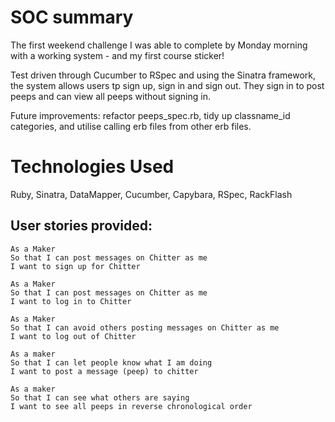 
SOC summary
=================

The first weekend challenge I was able to complete by Monday morning with a working system - and my first course sticker! 

Test driven through Cucumber to RSpec and using the Sinatra framework, the system allows users tp sign up, sign in and sign out. They sign in to post peeps and can view all peeps without signing in.

Future improvements: refactor peeps_spec.rb, tidy up classname_id categories, and utilise calling erb files from other erb files.


Technologies Used
=================

Ruby, Sinatra, DataMapper, Cucumber, Capybara, RSpec, RackFlash


User stories provided:
-------

```
As a Maker
So that I can post messages on Chitter as me
I want to sign up for Chitter

As a Maker
So that I can post messages on Chitter as me
I want to log in to Chitter

As a Maker
So that I can avoid others posting messages on Chitter as me
I want to log out of Chitter

As a maker
So that I can let people know what I am doing  
I want to post a message (peep) to chitter

As a maker
So that I can see what others are saying  
I want to see all peeps in reverse chronological order
```

